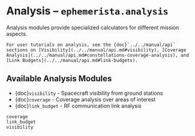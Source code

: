# Analysis – `ephemerista.analysis`

Analysis modules provide specialized calculators for different mission aspects.

```{seealso}
For user tutorials on analysis, see the {doc}`../../manual/api` sections on [Visibility](../../manual/api.md#visibility), [Coverage Analysis](../../manual/api.md#constellations-coverage-analysis), and [Link Budgets](../../manual/api.md#link-budgets).
```

## Available Analysis Modules

- {doc}`visibility` - Spacecraft visibility from ground stations
- {doc}`coverage` - Coverage analysis over areas of interest  
- {doc}`link_budget` - RF communication link analysis

```{toctree}
coverage
link_budget
visibility
```
